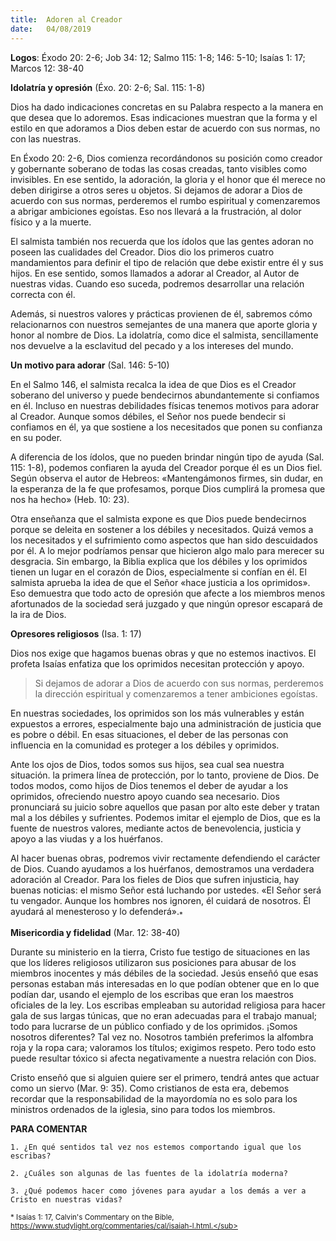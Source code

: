 ```yaml
---
title:  Adoren al Creador
date:   04/08/2019
---
```


**Logos**: Éxodo 20: 2-6; Job 34: 12; Salmo 115: 1-8; 146: 5-10; Isaías 1: 17; Marcos 12: 38-40 

**Idolatría y opresión** (Éxo. 20: 2-6; Sal. 115: 1-8) 

Dios ha dado indicaciones concretas en su Palabra respecto a la manera en que desea que lo adoremos. Esas indicaciones muestran que la forma y el estilo en que adoramos a Dios deben estar de acuerdo con sus normas, no con las nuestras. 

En Éxodo 20: 2-6, Dios comienza recordándonos su posición como creador y gobernante soberano de todas las cosas creadas, tanto visibles como invisibles. En ese sentido, la adoración, la gloria y el honor que él merece no deben dirigirse a otros seres u objetos. Si dejamos de adorar a Dios de acuerdo con sus normas, perderemos el rumbo espiritual y comenzaremos a abrigar ambiciones egoístas. Eso nos llevará a la frustración, al dolor físico y a la muerte. 

El salmista también nos recuerda que los ídolos que las gentes adoran no poseen las cualidades del Creador. Dios dio los primeros cuatro mandamientos para definir el tipo de relación que debe existir entre él y sus hijos. En ese sentido, somos llamados a adorar al Creador, al Autor de nuestras vidas. Cuando eso suceda, podremos desarrollar una relación correcta con él. 

Además, si nuestros valores y prácticas provienen de él, sabremos cómo relacionarnos con nuestros semejantes de una manera que aporte gloria y honor al nombre de Dios. La idolatría, como dice el salmista, sencillamente nos devuelve a la esclavitud del pecado y a los intereses del mundo. 

**Un motivo para adorar** (Sal. 146: 5-10) 

En el Salmo 146, el salmista recalca la idea de que Dios es el Creador soberano del universo y puede bendecirnos abundantemente si confiamos en él. Incluso en nuestras debilidades físicas tenemos motivos para adorar al Creador. Aunque somos débiles, el Señor nos puede bendecir si confiamos en él, ya que sostiene a los necesitados que ponen su confianza en su poder. 

A diferencia de los ídolos, que no pueden brindar ningún tipo de ayuda (Sal. 115: 1-8), podemos confiaren la ayuda del Creador porque él es un Dios fiel. Según observa el autor de Hebreos: «Mantengámonos firmes, sin dudar, en la esperanza de la fe que profesamos, porque Dios cumplirá la promesa que nos ha hecho» (Heb. 10: 23). 

Otra enseñanza que el salmista expone es que Dios puede bendecirnos porque se deleita en sostener a los débiles y necesitados. Quizá vemos a los necesitados y el sufrimiento como aspectos que han sido descuidados por él. A lo mejor podríamos pensar que hicieron algo malo para merecer su desgracia. Sin embargo, la Biblia explica que los débiles y los oprimidos tienen un lugar en el corazón de Dios, especialmente si confían en él. El salmista aprueba la idea de que el Señor «hace justicia a los oprimidos». Eso demuestra que todo acto de opresión que afecte a los miembros menos afortunados de la sociedad será juzgado y que ningún opresor escapará de la ira de Dios. 

**Opresores religiosos** (Isa. 1: 17) 

Dios nos exige que hagamos buenas obras y que no estemos inactivos. El profeta Isaías enfatiza que los oprimidos necesitan protección y apoyo. 

> Si dejamos de adorar a Dios de acuerdo con sus normas, perderemos la dirección espiritual y comenzaremos a tener ambiciones egoístas. 

En nuestras sociedades, los oprimidos son los más vulnerables y están expuestos a errores, especialmente bajo una administración de justicia que es pobre o débil. En esas situaciones, el deber de las personas con influencia en la comunidad es proteger a los débiles y oprimidos. 

Ante los ojos de Dios, todos somos sus hijos, sea cual sea nuestra situación. la primera línea de protección, por lo tanto, proviene de Dios. De todos modos, como hijos de Dios tenemos el deber de ayudar a los oprimidos, ofreciendo nuestro apoyo cuando sea necesario. Dios pronunciará su juicio sobre aquellos que pasan por alto este deber y tratan mal a los débiles y sufrientes. Podemos imitar el ejemplo de Dios, que es la fuente de nuestros valores, mediante actos de benevolencia, justicia y apoyo a las viudas y a los huérfanos. 

Al hacer buenas obras, podremos vivir rectamente defendiendo el carácter de Dios. Cuando ayudamos a los huérfanos, demostramos una verdadera adoración al Creador. Para los fieles de Dios que sufren injusticia, hay buenas noticias: el mismo Señor está luchando por ustedes. «El Señor será tu vengador. Aunque los hombres nos ignoren, él cuidará de nosotros. Él ayudará al menesteroso y lo defenderá».<sub>*</sub>

**Misericordia y fidelidad** (Mar. 12: 38-40) 

Durante su ministerio en la tierra, Cristo fue testigo de situaciones en las que los líderes religiosos utilizaron sus posiciones para abusar de los miembros inocentes y más débiles de la sociedad. Jesús enseñó que esas personas estaban más interesadas en lo que podían obtener que en lo que podían dar, usando el ejemplo de los escribas que eran los maestros oficiales de la ley. Los escribas empleaban su autoridad religiosa para hacer gala de sus largas túnicas, que no eran adecuadas para el trabajo manual; todo para lucrarse de un público confiado y de los oprimidos. ¡Somos nosotros diferentes? Tal vez no. Nosotros también preferimos la alfombra roja y la ropa cara; valoramos los títulos; exigimos respeto. Pero todo esto puede resultar tóxico si afecta negativamente a nuestra relación con Dios. 

Cristo enseñó que si alguien quiere ser el primero, tendrá antes que actuar como un siervo (Mar. 9: 35). Como cristianos de esta era, debemos recordar que la responsabilidad de la mayordomía no es solo para los ministros ordenados de la iglesia, sino para todos los miembros. 

**PARA COMENTAR**

`1. ¿En qué sentidos tal vez nos estemos comportando igual que los escribas?`

`2. ¿Cuáles son algunas de las fuentes de la idolatría moderna?`

`3. ¿Qué podemos hacer como jóvenes para ayudar a los demás a ver a Cristo en nuestras vidas? `

<sub>* Isaías 1: 17, Calvin's Commentary on the Bible, https://www.studylight.org/commentaries/cal/isaiah-l.html.</sub>